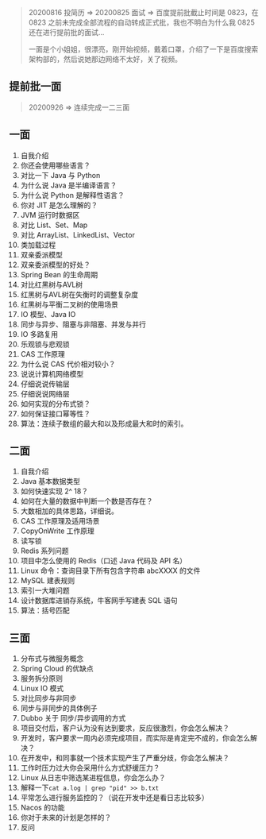 > 20200816 投简历 => 20200825 面试 => 百度提前批截止时间是 0823，在 0823 之前未完成全部流程的自动转成正式批，我也不明白为什么我 0825 还在进行提前批的面试...
>
> 一面是个小姐姐，很漂亮，刚开始视频，戴着口罩，介绍了一下是百度搜索架构部的，然后说她那边网络不太好，关了视频。

## 提前批一面



> 20200926 => 连续完成一二三面

## 一面

1. 自我介绍
2. 你还会使用哪些语言？
3. 对比一下 Java 与 Python
4. 为什么说 Java 是半编译语言？
5. 为什么说 Python 是解释性语言？
6. 你对 JIT 是怎么理解的？
7. JVM 运行时数据区
8. 对比 List、Set、Map
9. 对比 ArrayList、LinkedList、Vector
10. 类加载过程
11. 双亲委派模型
12. 双亲委派模型的好处？
13. Spring Bean 的生命周期
14. 对比红黑树与AVL树
15. 红黑树与AVL树在失衡时的调整复杂度
16. 红黑树与平衡二叉树的使用场景
17. IO 模型、Java IO
18. 同步与异步、阻塞与非阻塞、并发与并行
19. IO 多路复用
20. 乐观锁与悲观锁
21. CAS 工作原理
22. 为什么说 CAS 代价相对较小？
23. 说说计算机网络模型
24. 仔细说说传输层
25. 仔细说说网络层
26. 如何实现的分布式锁？
27. 如何保证接口幂等性？
28. 算法：连续子数组的最大和以及形成最大和时的索引。

## 二面

1. 自我介绍
2. Java 基本数据类型
3. 如何快速实现 2^ 18？
4. 如何在大量的数据中判断一个数是否存在？
5. 大数相加的具体思路，详细说。
6. CAS 工作原理及适用场景
7. CopyOnWrite 工作原理
8. 读写锁
9. Redis 系列问题
10. 项目中怎么使用的 Redis（口述 Java 代码及 API 名）
11. Linux 命令：查询目录下所有包含字符串 abcXXXX 的文件
12. MySQL 建表规则
13. 索引一大堆问题
14. 设计数据库进销存系统，牛客网手写建表 SQL 语句
15. 算法：括号匹配

## 三面

1. 分布式与微服务概念
2. Spring Cloud 的优缺点
3. 服务拆分原则
4. Linux IO 模式
5. 对比同步与非同步
6. 同步与非同步的具体例子
7. Dubbo 关于 同步/异步调用的方式
8. 项目交付后，客户认为没有达到要求，反应很激烈，你会怎么解决？
9. 开发时，客户要求一周内必须完成项目，而实际是肯定完不成的，你会怎么解决？
10. 在开发中，和同事就一个技术实现产生了严重分歧，你会怎么解决？
11. 工作时压力过大你会采用什么方式舒缓压力？
12. Linux 从日志中筛选某进程信息，你会怎么办？
13. 解释一下`cat a.log | grep "pid" >> b.txt`
14. 平常怎么进行服务监控的？（说在开发中还是看日志比较多）
15. Nacos 的功能
16. 你对于未来的计划是怎样的？
17. 反问
